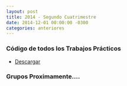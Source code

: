 ```yaml
---
layout: post
title: 2014 - Segundo Cuatrimestre
date: 2014-12-01 00:00:00 -0300
categories: anteriores
---
```

### Código de todos los Trabajos Prácticos

* [Descargar](https://drive.google.com/open?id=0B8iAMXTVXrJeQlFFRi1XZHN3Qzg)

### Grupos Proximamente....
